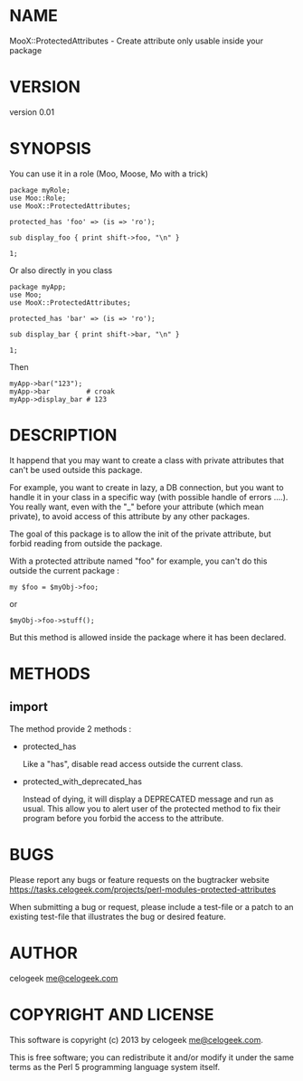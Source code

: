 # NAME

MooX::ProtectedAttributes - Create attribute only usable inside your package

# VERSION

version 0.01

# SYNOPSIS

You can use it in a role (Moo, Moose, Mo with a trick)

    package myRole;
    use Moo::Role;
    use MooX::ProtectedAttributes;

    protected_has 'foo' => (is => 'ro');

    sub display_foo { print shift->foo, "\n" }

    1;

Or also directly in you class

    package myApp;
    use Moo;
    use MooX::ProtectedAttributes;

    protected_has 'bar' => (is => 'ro');

    sub display_bar { print shift->bar, "\n" }

    1;

Then

    myApp->bar("123");
    myApp->bar         # croak
    myApp->display_bar # 123

# DESCRIPTION

It happend that you may want to create a class with private attributes that can't be used outside this package.

For example, you want to create in lazy, a DB connection, but you want to handle it in your class in a specific way (with possible handle of errors ....).
You really want, even with the "\_" before your attribute (which mean private), to avoid access of this attribute by any other packages.

The goal of this package is to allow the init of the private attribute, but forbid reading from outside the package.

With a protected attribute named "foo" for example, you can't do this outside the current package :

    my $foo = $myObj->foo;

or

    $myObj->foo->stuff();

But this method is allowed inside the package where it has been declared.

# METHODS

## import

The method provide 2 methods :

- protected\_has

    Like a "has", disable read access outside the current class.

- protected\_with\_deprecated\_has

    Instead of dying, it will display a DEPRECATED message and run as usual.
    This allow you to alert user of the protected method to fix their program before you forbid the access to the attribute.

# BUGS

Please report any bugs or feature requests on the bugtracker website
https://tasks.celogeek.com/projects/perl-modules-protected-attributes

When submitting a bug or request, please include a test-file or a
patch to an existing test-file that illustrates the bug or desired
feature.

# AUTHOR

celogeek <me@celogeek.com>

# COPYRIGHT AND LICENSE

This software is copyright (c) 2013 by celogeek <me@celogeek.com>.

This is free software; you can redistribute it and/or modify it under
the same terms as the Perl 5 programming language system itself.
